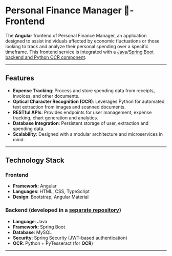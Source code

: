 
# Personal Finance Manager 💸- Frontend

The **Angular** frontend of Personal Finance Manager, an application designed to assist individuals affected by economic fluctuations or those looking to track and analyze their personal spending over a specific timeframe. This frontend service is integrated with a [Java/Spring Boot backend and Python OCR component](https://github.com/victordoroftei/PersonalFinanceManager).

---

## Features
- **Expense Tracking**: Process and store spending data from receipts, invoices, and other documents.
- **Optical Character Recognition (OCR)**: Leverages Python for automated text extraction from images and scanned documents.
- **RESTful APIs**: Provides endpoints for user management, expense tracking, chart generation and analytics.
- **Database Integration**: Persistent storage of user, extraction and spending data.
- **Scalability**: Designed with a modular architecture and microservices in mind.

---

## Technology Stack
### **Frontend**
- **Framework**: Angular
- **Languages**: HTML, CSS, TypeScript
- **Design**: Bootstrap, Angular Material

### **Backend (developed in a [separate repository](https://github.com/victordoroftei/PersonalFinanceManager))**
- **Language**: Java
- **Framework**: Spring Boot
- **Database**: MySQL
- **Security**: Spring Security (JWT-based authentication)
- **OCR**: Python + PyTesseract (for **OCR**)

---